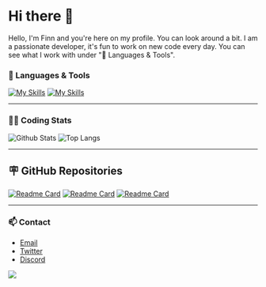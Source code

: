 # Hi there 👋

Hello, I'm Finn and you're here on my profile. You can look around a bit. I am a passionate developer, it's fun to work on new code every day. You can see what I work with under "🔧 Languages ​​& Tools".

### 🔧 Languages & Tools
[![My Skills](https://skillicons.dev/icons?i=js,html,css,py,lua,docker)](https://skillicons.dev)
[![My Skills](https://skillicons.dev/icons?i=discord,bots,github,windows,pycharm,phpstorm,vscode)](https://skillicons.dev)

---

### 👨‍💻 Coding Stats
![Github Stats](https://github-readme-stats.vercel.app/api?username=Pylora&show_icons=true&theme=holi)
![Top Langs](https://github-readme-stats.vercel.app/api/top-langs/?username=Pylora&layout=compact&theme=holi)

---
## 🪧 GitHub Repositories
[![Readme Card](https://github-readme-stats.vercel.app/api/pin/?username=Pylora&repo=tutorial-discord-bot&theme=holi)](https://github.com/Pylora/tutorial-discord-bot)
[![Readme Card](https://github-readme-stats.vercel.app/api/pin/?username=Pylora&repo=tutorial-dashboard&theme=holi)](https://github.com/Pylora/tutorial-dashboard)
[![Readme Card](https://github-readme-stats.vercel.app/api/pin/?username=Pylora&repo=youwebseit&theme=holi)](https://github.com/Pylora/youwebseit)

---
### 📫 Contact
- [Email](astro.development.de@gmail.com)
- [Twitter](https://x.com/finn_pyrora)
- [Discord](<https://discord.com/users/1254079221811118120>)

[![](https://visitcount.itsvg.in/api?id=pyrora-finn&label=Profile%20Views&color=0&icon=8&pretty=true)](https://visitcount.itsvg.in)
